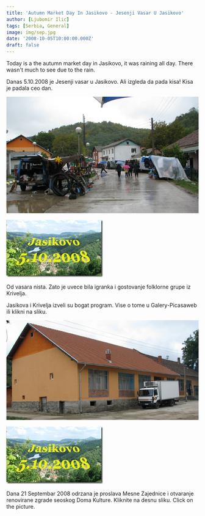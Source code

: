 ```yaml
---
title: 'Autumn Market Day In Jasikovo - Jesenji Vasar U Jasikovo'
author: [Ljubomir Ilic]
tags: [Serbia, General]
image: img/sep.jpg
date: '2008-10-05T10:00:00.000Z'
draft: false
---
```


Today is a the autumn market day in Jasikovo, it was raining all day. There wasn't much to see due to the rain.

Danas 5.10.2008 je Jesenji vasar u Jasikovo. Ali izgleda da pada kisa! Kisa je padala ceo dan.

![img](img/vasar-51008.jpg)
 
[![img](img/jas-510081.jpg)](https://picasaweb.google.com/116722993080592421923/Jasikovo2008October05)

Od vasara nista. Zato je uvece bila igranka i gostovanje folklorne grupe iz Krivelja.

Jasikova i Krivelja izveli su bogat program. Vise o tome u Galery-Picasaweb ili klikni na sliku.

![img](img/domu-2008.jpg)
 
[![img](img/jas-510081.jpg)](https://picasaweb.google.com/116722993080592421923/Jasikovo2008Septembar21)

Dana 21 Septembar 2008 odrzana je proslava Mesne Zajednice i otvaranje renovirane zgrade seoskog Doma Kulture. Kliknite na desnu sliku. Click on the picture.